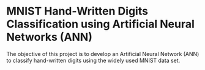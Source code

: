 # MNIST Hand-Written Digits Classification using Artificial Neural Networks (ANN)


The objective of this project is to develop an Artificial Neural Network (ANN) to classify hand-written digits using the widely used MNIST data set.
